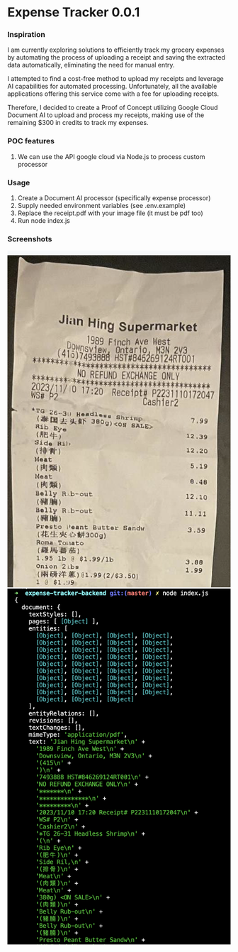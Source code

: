 # Expense Tracker 0.0.1

### Inspiration

I am currently exploring solutions to efficiently track my grocery expenses by automating the process of uploading a receipt and saving the extracted data automatically, eliminating the need for manual entry.

I attempted to find a cost-free method to upload my receipts and leverage AI capabilities for automated processing. Unfortunately, all the available applications offering this service come with a fee for uploading receipts.

Therefore, I decided to create a Proof of Concept utilizing Google Cloud Document AI to upload and process my receipts, making use of the remaining $300 in credits to track my expenses.

### POC features

1. We can use the API google cloud via Node.js to process custom processor

### Usage

1. Create a Document AI processor (specifically expense processor)
2. Supply needed environment variables (see .env.example)
3. Replace the receipt.pdf with your image file (it must be pdf too)
4. Run node index.js

### Screenshots

![SuperMarket](receiptExample.png)
![Result](result.png)
